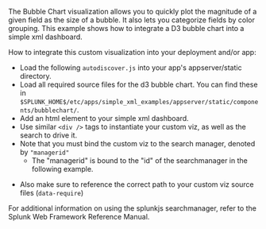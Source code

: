 The Bubble Chart visualization allows you to quickly plot the magnitude
of a given field as the size of a bubble. It also lets you categorize
fields by color grouping. This example shows how to
integrate a D3 bubble chart into a simple xml dashboard.

How to integrate this custom visualization into your deployment and/or
app:

+ Load the following `autodiscover.js` into your app's appserver/static directory.
+ Load all required source files for the d3 bubble chart. You can find these in
  `$SPLUNK_HOME$/etc/apps/simple_xml_examples/appserver/static/components/bubblechart/`.
+ Add an html element to your simple xml dashboard.
+ Use similar `<div />` tags to instantiate your custom viz, as well as the search to drive it.
+ Note that you must bind the custom viz to the search manager, denoted by `"managerid"`
    -   The "managerid" is bound to the "id" of the searchmanager in the following example.
- Also make sure to reference the correct path to your custom viz source
  files (`data-require`)

For additional information on using the splunkjs searchmanager,
refer to the Splunk Web Framework Reference Manual.

